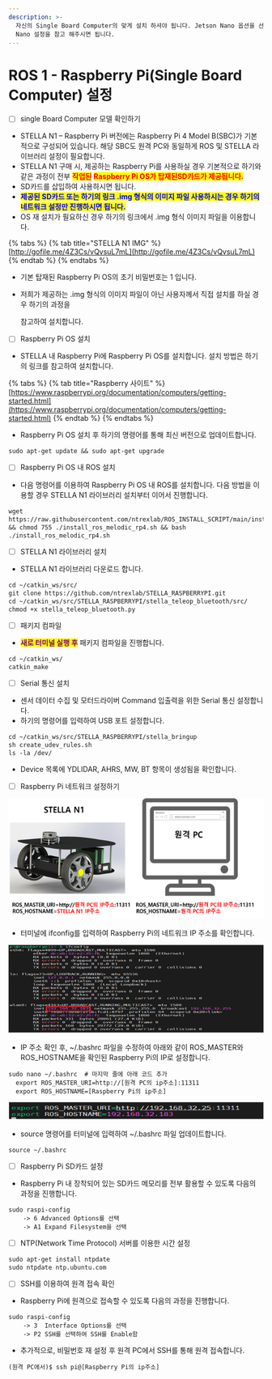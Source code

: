 ```yaml
---
description: >-
  자신의 Single Board Computer의 맞게 설치 하셔야 됩니다. Jetson Nano 옵션을 선택하셨으면 밑에 Jetson
  Nano 설정을 참고 해주시면 됩니다.
---
```


# ROS 1 - Raspberry Pi(Single Board Computer) 설정

* [ ] single Board Computer 모델 확인하기

<!---->

* STELLA N1 – Raspberry Pi 버전에는 Raspberry Pi 4 Model B(SBC)가 기본적으로 구성되어 있습니다. 해당 SBC도 원격 PC와 동일하게 ROS 및 STELLA 라이브러리 설정이 필요합니다.
* STELLA N1 구매 시, 제공하는 Raspberry Pi를 사용하실 경우 기본적으로 하기와 같은 과정이 전부 <mark style="color:red;">**작업된**</mark> <mark style="color:red;">**Raspberry Pi OS가 탑재된SD카드가 제공됩니다.**</mark>
* SD카드를 삽입하여 사용하시면 됩니다. &#x20;
* <mark style="color:blue;">**제공된 SD카드 또는 하기의 링크 .img 형식의 이미지 파일 사용하시는 경우 하기의 네트워크 설정만 진행하시면 됩니다.**</mark>
* OS 재 설치가 필요하신 경우 하기의 링크에서 .img 형식 이미지 파일을 이용합니다.

{% tabs %}
{% tab title="STELLA N1 IMG" %}
[http://gofile.me/4Z3Cs/vQvsuL7mL](http://gofile.me/4Z3Cs/vQvsuL7mL)
{% endtab %}
{% endtabs %}

* 기본 탑재된 Raspberry Pi OS의 초기 비밀번호는 1 입니다.
*   저희가 제공하는 .img 형식의 이미지 파일이 아닌 사용자께서 직접 설치를 하실 경우 하기의 과정을

    &#x20;참고하여 설치합니다.

<!---->

* [ ] Raspberry Pi OS 설치

<!---->

* STELLA 내 Raspberry Pi에 Raspberry Pi OS를 설치합니다. 설치 방법은 하기의 링크를 참고하여 설치합니다.

{% tabs %}
{% tab title="Raspberry 사이트" %}
[https://www.raspberrypi.org/documentation/computers/getting-started.html](https://www.raspberrypi.org/documentation/computers/getting-started.html)
{% endtab %}
{% endtabs %}

* Raspberry Pi OS 설치 후 하기의 명령어를 통해 최신 버전으로 업데이트합니다.

```
sudo apt-get update && sudo apt-get upgrade
```

* [ ] Raspberry Pi OS 내 ROS 설치

<!---->

* 다음 명령어를 이용하여 Raspberry Pi OS 내 ROS를 설치합니다. 다음 방법을 이용할 경우 STELLA N1 라이브러리 설치부터  이어서 진행합니다.

```
wget https://raw.githubusercontent.com/ntrexlab/ROS_INSTALL_SCRIPT/main/install_ros_melodic_rp4.sh && chmod 755 ./install_ros_melodic_rp4.sh && bash ./install_ros_melodic_rp4.sh
```

* [ ] STELLA N1 라이브러리 설치

<!---->

* &#x20;STELLA N1 라이브러리 다운로드 합니다.

```
cd ~/catkin_ws/src/
git clone https://github.com/ntrexlab/STELLA_RASPBERRYPI.git
cd ~/catkin_ws/src/STELLA_RASPBERRYPI/stella_teleop_bluetooth/src/
chmod +x stella_teleop_bluetooth.py
```

* [ ] 패키지 컴파일

<!---->

* <mark style="color:purple;">**새로 터미널  실행  후**</mark> 패키지 컴파일을 진행합니다.

```
cd ~/catkin_ws/
catkin_make
```

* [ ] Serial 통신 설치

<!---->

* 센서 데이터 수집 및 모터드라이버 Command 입출력을 위한 Serial 통신 설정합니다.
* 하기의 명령어를 입력하여 USB 포트 설정합니다.

```
cd ~/catkin_ws/src/STELLA_RASPBERRYPI/stella_bringup
sh create_udev_rules.sh
ls -la /dev/ 
```

* Device 목록에 YDLIDAR, AHRS, MW, BT 항목이 생성됨을 확인합니다.

<!---->

* [ ] Raspberry Pi 네트워크 설정하기

![ ](<../../.gitbook/assets/015 (1).png>)

* 터미널에 ifconfig를 입력하여 Raspberry Pi의 네트워크 IP 주소를 확인합니다.

![ ](../../.gitbook/assets/018.png)

* IP 주소 확인 후, \~/.bashrc 파일을 수정하여 아래와 같이 ROS\_MASTER와 ROS\_HOSTNAME을 확인된 Raspberry Pi의 IP로 설정합니다.

```
sudo nano ~/.bashrc  # 마지막 줄에 아래 코드 추가
  export ROS_MASTER_URI=http://[원격 PC의 ip주소]:11311
  export ROS_HOSTNAME=[Raspberry Pi의 ip주소]
```

![ ](../../.gitbook/assets/019.png)

* source 명령어를 터미널에 입력하여 \~/.bashrc 파일 업데이트합니다.

```
source ~/.bashrc
```

* [ ] Raspberry Pi SD카드 설정

<!---->

* Raspberry Pi 내 장착되어 있는 SD카드 메모리를 전부 활용할 수 있도록 다음의 과정을 진행합니다.

```
sudo raspi-config
    -> 6 Advanced Options를 선택
    -> A1 Expand Filesystem을 선택
```

* [ ] NTP(Network Time Protocol) 서버를 이용한 시간 설정

```
sudo apt-get install ntpdate
sudo ntpdate ntp.ubuntu.com
```

* [ ] SSH를 이용하여 원격 접속 확인

<!---->

* Raspberry Pi에 원격으로 접속할 수 있도록 다음의 과정을 진행합니다.

```
sudo raspi-config
    -> 3  Interface Options를 선택
    -> P2 SSH를 선택하여 SSH를 Enable함
```

* 추가적으로, 비밀번호 재 설정 후 원격 PC에서 SSH를 통해 원격 접속합니다.

```
(원격 PC에서)$ ssh pi@[Raspberry Pi의 ip주소]
```


